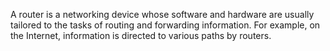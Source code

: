 A router is a networking device whose software and hardware are usually tailored to the tasks of routing and forwarding information. For example, on the Internet, information is directed to various paths by routers.
